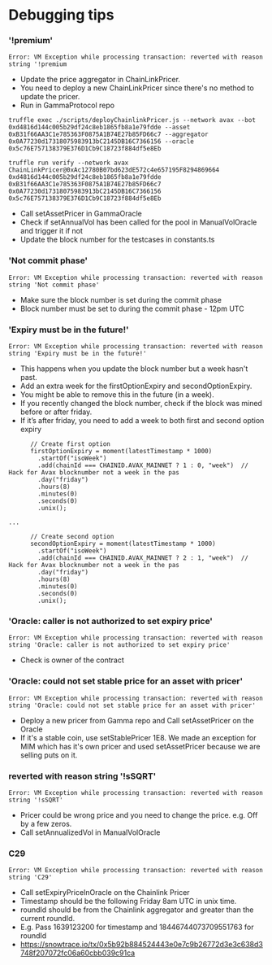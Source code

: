 # Debugging tips

### '!premium'
```
Error: VM Exception while processing transaction: reverted with reason string '!premium
```
- Update the price aggregator in ChainLinkPricer.
- You need to deploy a new ChainLinkPricer since there's no method to update the pricer.
- Run in GammaProtocol repo

```
truffle exec ./scripts/deployChainlinkPricer.js --network avax --bot 0xd4816d144c005b29df24c8eb1865fb8a1e79fdde --asset 0xB31f66AA3C1e785363F0875A1B74E27b85FD66c7 --aggregator 0x0A77230d17318075983913bC2145DB16C7366156 --oracle 0x5c76E757138379E376D1Cb9C18723f884df5e8Eb

truffle run verify --network avax ChainLinkPricer@0xAc12780B07bd623dE572c4e657195F8294869664 0xd4816d144c005b29df24c8eb1865fb8a1e79fdde 0xB31f66AA3C1e785363F0875A1B74E27b85FD66c7 0x0A77230d17318075983913bC2145DB16C7366156 0x5c76E757138379E376D1Cb9C18723f884df5e8Eb
```

- Call setAssetPricer in GammaOracle
- Check if setAnnualVol has been called for the pool in ManualVolOracle and trigger it if not
- Update the block number for the testcases in constants.ts

### 'Not commit phase'
```
Error: VM Exception while processing transaction: reverted with reason string 'Not commit phase'
```
- Make sure the block number is set during the commit phase
- Block number must be set to during the commit phase - 12pm UTC

### 'Expiry must be in the future!'
```
Error: VM Exception while processing transaction: reverted with reason string 'Expiry must be in the future!'
```
- This happens when you update the block number but a week hasn't past.
- Add an extra week for the firstOptionExpiry and secondOptionExpiry.
- You might be able to remove this in the future (in a week).
- If you recently changed the block number, check if the block was mined before or after friday.
- If it’s after friday, you need to add a week to both first and second option expiry

```
      // Create first option
      firstOptionExpiry = moment(latestTimestamp * 1000)
        .startOf("isoWeek")
        .add(chainId === CHAINID.AVAX_MAINNET ? 1 : 0, "week")  // Hack for Avax blocknumber not a week in the pas
        .day("friday")
        .hours(8)
        .minutes(0)
        .seconds(0)
        .unix();

...

      // Create second option
      secondOptionExpiry = moment(latestTimestamp * 1000)
        .startOf("isoWeek")
        .add(chainId === CHAINID.AVAX_MAINNET ? 2 : 1, "week")  // Hack for Avax blocknumber not a week in the pas
        .day("friday")
        .hours(8)
        .minutes(0)
        .seconds(0)
        .unix();
```

### 'Oracle: caller is not authorized to set expiry price'
```
Error: VM Exception while processing transaction: reverted with reason string 'Oracle: caller is not authorized to set expiry price'
```
- Check is owner of the contract

### 'Oracle: could not set stable price for an asset with pricer'
```
Error: VM Exception while processing transaction: reverted with reason string 'Oracle: could not set stable price for an asset with pricer'
```
- Deploy a new pricer from Gamma repo and Call setAssetPricer on the Oracle
- If it's a stable coin, use setStablePricer 1E8.  We made an exception for MIM which has it's own pricer and used setAssetPricer because we are selling puts on it.

### reverted with reason string '!sSQRT'
```
Error: VM Exception while processing transaction: reverted with reason string '!sSQRT'
```
- Pricer could be wrong price and you need to change the price.  e.g. Off by a few zeros.
- Call setAnnualizedVol in ManualVolOracle

### C29
```
Error: VM Exception while processing transaction: reverted with reason string 'C29'
```
- Call setExpiryPriceInOracle on the Chainlink Pricer
- Timestamp should be the following Friday 8am UTC in unix time.
- roundId should be from the Chainlink aggregator and greater than the current roundId.
- E.g. Pass 1639123200 for timestamp and 18446744073709551763 for roundId
- https://snowtrace.io/tx/0x5b92b884524443e0e7c9b26772d3e3c638d3748f207072fc06a60cbb039c91ca
